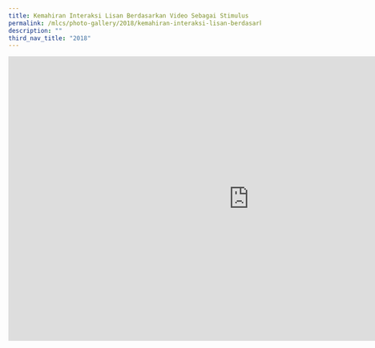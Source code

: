 ```yaml
---
title: Kemahiran Interaksi Lisan Berdasarkan Video Sebagai Stimulus
permalink: /mlcs/photo-gallery/2018/kemahiran-interaksi-lisan-berdasarkan-video-sebagai-stimulus/
description: ""
third_nav_title: "2018"
---
```

<iframe allowfullscreen="true" height="569" width="960" frameborder="0" src="https://docs.google.com/presentation/d/e/2PACX-1vQ1m_27LA8e7M7pvgbEN9IPgdSik61JoP_d-7d-EYSMaS85ze3CiF2mcLC0W0UZ-HUL5_UuKra-8wkJ/embed?start=false&amp;loop=false&amp;delayms=3000"></iframe>